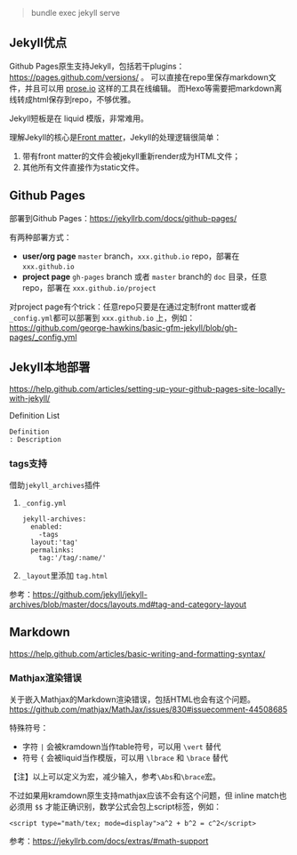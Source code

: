 > bundle exec jekyll serve

## Jekyll优点

Github Pages原生支持Jekyll，包括若干plugins：https://pages.github.com/versions/ 。
可以直接在repo里保存markdown文件，并且可以用 [prose.io](http://prose.io) 这样的工具在线编辑。
而Hexo等需要把markdown离线转成html保存到repo，不够优雅。

Jekyll短板是在 liquid 模版，非常难用。

理解Jekyll的核心是[Front matter](https://jekyllrb.com/docs/frontmatter/)，Jekyll的处理逻辑很简单：

1. 带有front matter的文件会被jekyll重新render成为HTML文件；
2. 其他所有文件直接作为static文件。

## Github Pages

部署到Github Pages：https://jekyllrb.com/docs/github-pages/

有两种部署方式：

- **user/org page** `master` branch，`xxx.github.io` repo，部署在 `xxx.github.io`
- **project page** `gh-pages` branch 或者 `master` branch的 `doc` 目录，任意 repo，部署在 `xxx.github.io/project`

对project page有个trick：任意repo只要是在通过定制front matter或者`_config.yml`都可以部署到 `xxx.github.io` 上，例如：https://github.com/george-hawkins/basic-gfm-jekyll/blob/gh-pages/_config.yml

## Jekyll本地部署

https://help.github.com/articles/setting-up-your-github-pages-site-locally-with-jekyll/

Definition List

```
Definition
: Description
```

### tags支持

借助`jekyll_archives`插件

1. `_config.yml`


    ```
    jekyll-archives:
      enabled:
        -tags
      layout:'tag'
      permalinks:
        tag:'/tag/:name/'
    ```

2. `_layout`里添加 `tag.html`

参考：https://github.com/jekyll/jekyll-archives/blob/master/docs/layouts.md#tag-and-category-layout


## Markdown

https://help.github.com/articles/basic-writing-and-formatting-syntax/

### Mathjax渲染错误

关于嵌入Mathjax的Markdown渲染错误，包括HTML也会有这个问题。
https://github.com/mathjax/MathJax/issues/830#issuecomment-44508685

特殊符号：

- 字符 `|` 会被kramdown当作table符号，可以用 `\vert` 替代
- 符号 `{` 会被liquid当作模版，可以用 `\lbrace` 和 `\brace` 替代

【注】以上可以定义为宏，减少输入，参考`\Abs`和`\brace`宏。

不过如果用kramdown原生支持mathjax应该不会有这个问题，但 inline match也必须用 `$$` 才能正确识别，数学公式会包上script标签，例如：

```
<script type="math/tex; mode=display">a^2 + b^2 = c^2</script>
```

参考：https://jekyllrb.com/docs/extras/#math-support
